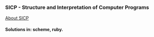 ### SICP - Structure and Interpretation of Computer Programs 
[About SICP](https://en.wikipedia.org/wiki/Structure_and_Interpretation_of_Computer_Programs)

#### Solutions in: scheme, ruby.
